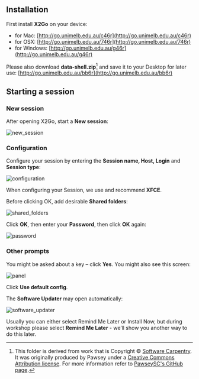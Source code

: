 ## Installation

First install **X2Go** on your device:
- for Mac: [http://go.unimelb.edu.au/c46r](http://go.unimelb.edu.au/c46r)
- for OSX: [http://go.unimelb.edu.au/746r](http://go.unimelb.edu.au/746r)
- for Windows: [http://go.unimelb.edu.au/g46r](http://go.unimelb.edu.au/g46r)

Please also download **data-shell.zip**[^1] and save it to your Desktop for later use:
[http://go.unimelb.edu.au/bb6r](http://go.unimelb.edu.au/bb6r)


## Starting a session

### New session

After opening X2Go, start a **New session**:

![new_session](https://user-images.githubusercontent.com/31464556/57978043-0fa1b280-7a48-11e9-957c-3f436e01f00a.png)

### Configuration

Configure your session by entering the **Session name, Host, Login** and **Session type**:

![configuration](https://user-images.githubusercontent.com/31464556/57978051-44156e80-7a48-11e9-97fb-0d214c51477e.png)

When configuring your Session, we use and recommend **XFCE**.

Before clicking OK, add desirable **Shared folders**:

![shared_folders](https://user-images.githubusercontent.com/31464556/57978079-17158b80-7a49-11e9-85f1-cc33bdf838d1.png)

Click **OK**, then enter your **Password**, then click **OK** again:

![password](https://user-images.githubusercontent.com/31464556/57978083-1ed53000-7a49-11e9-836f-0dd1d61b4cf1.png)

### Other prompts

You might be asked about a key – click **Yes**.
You might also see this screen:

![panel](https://user-images.githubusercontent.com/31464556/57978084-2268b700-7a49-11e9-8e81-da60711abaf4.png)

Click **Use default config**.

The **Software Updater** may open automatically:

![software_updater](https://user-images.githubusercontent.com/31464556/57978085-24327a80-7a49-11e9-96de-b67c072b77a6.png)

Usually you can either select Remind Me Later or Install Now, but during workshop please select **Remind Me Later** - we’ll show you another way to do this later.

[^1]: This folder is derived from work that is Copyright © [Software Carpentry](http://software-carpentry.org). It was originally produced by Pawsey under a [Creative Commons Attribution license](https://creativecommons.org/licenses/by/4.0). For more information refer to [PawseySC's GitHub page](https://github.com/PawseySC/shell-hpc/blob/gh-pages/LICENSE.md). 
